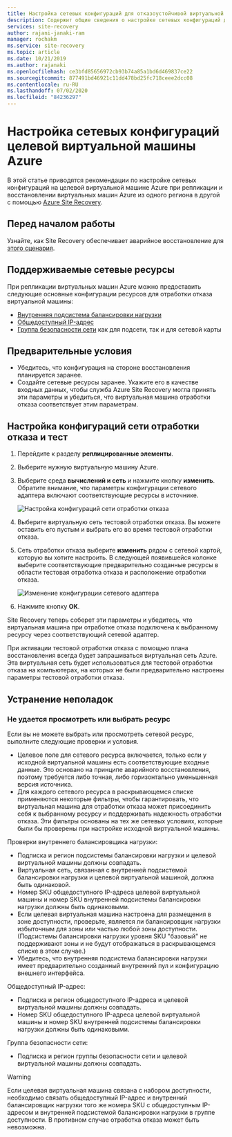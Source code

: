 ```yaml
---
title: Настройка сетевых конфигураций для отказоустойчивой виртуальной машины | Документация Майкрософт
description: Содержит общие сведения о настройке сетевых конфигураций для отказоустойчивой виртуальной машины в репликации виртуальных машин Azure с помощью Azure Site Recovery.
services: site-recovery
author: rajani-janaki-ram
manager: rochakm
ms.service: site-recovery
ms.topic: article
ms.date: 10/21/2019
ms.author: rajanaki
ms.openlocfilehash: ce3bfd85656972cb93b74a85a1bd6d469837ce22
ms.sourcegitcommit: 877491bd46921c11dd478bd25fc718ceee2dcc08
ms.contentlocale: ru-RU
ms.lasthandoff: 07/02/2020
ms.locfileid: "84236297"
---
```

# <a name="customize-networking-configurations-of-the-target-azure-vm"></a>Настройка сетевых конфигураций целевой виртуальной машины Azure

В этой статье приводятся рекомендации по настройке сетевых конфигураций на целевой виртуальной машине Azure при репликации и восстановлении виртуальных машин Azure из одного региона в другой с помощью [Azure Site Recovery](site-recovery-overview.md).

## <a name="before-you-start"></a>Перед началом работы

Узнайте, как Site Recovery обеспечивает аварийное восстановление для [этого сценария](azure-to-azure-architecture.md).

## <a name="supported-networking-resources"></a>Поддерживаемые сетевые ресурсы

При репликации виртуальных машин Azure можно предоставить следующие основные конфигурации ресурсов для отработки отказа виртуальной машины:

- [Внутренняя подсистема балансировки нагрузки](https://docs.microsoft.com/azure/load-balancer/load-balancer-overview)
- [Общедоступный IP-адрес](../virtual-network/public-ip-addresses.md)
- [Группа безопасности сети](https://docs.microsoft.com/azure/virtual-network/manage-network-security-group) как для подсети, так и для сетевой карты

## <a name="prerequisites"></a>Предварительные условия

- Убедитесь, что конфигурация на стороне восстановления планируется заранее.
- Создайте сетевые ресурсы заранее. Укажите его в качестве входных данных, чтобы служба Azure Site Recovery могла принять эти параметры и убедиться, что виртуальная машина отработки отказа соответствует этим параметрам.

## <a name="customize-failover-and-test-failover-networking-configurations"></a>Настройка конфигураций сети отработки отказа и тест

1. Перейдите к разделу **реплицированные элементы**. 
2. Выберите нужную виртуальную машину Azure.
3. Выберите среда **вычислений и сеть** и нажмите кнопку **изменить**. Обратите внимание, что параметры конфигурации сетевого адаптера включают соответствующие ресурсы в источнике. 

     ![Настройка конфигураций сети отработки отказа](media/azure-to-azure-customize-networking/edit-networking-properties.png)

4. Выберите виртуальную сеть тестовой отработки отказа. Вы можете оставить его пустым и выбрать его во время тестовой отработки отказа.
5. Сеть отработки отказа выберите **изменить** рядом с сетевой картой, которую вы хотите настроить. В следующей появившейся колонке выберите соответствующие предварительно созданные ресурсы в области тестовая отработка отказа и расположение отработки отказа.

    ![Изменение конфигурации сетевого адаптера](media/azure-to-azure-customize-networking/nic-drilldown.png) 

6. Нажмите кнопку **ОК**.

Site Recovery теперь соберет эти параметры и убедитесь, что виртуальная машина при отработке отказа подключена к выбранному ресурсу через соответствующий сетевой адаптер.

При активации тестовой отработки отказа с помощью плана восстановления всегда будет запрашиваться виртуальная сеть Azure. Эта виртуальная сеть будет использоваться для тестовой отработки отказа на компьютерах, на которых не были предварительно настроены параметры тестовой отработки отказа.

## <a name="troubleshooting"></a>Устранение неполадок

### <a name="unable-to-view-or-select-a-resource"></a>Не удается просмотреть или выбрать ресурс

Если вы не можете выбрать или просмотреть сетевой ресурс, выполните следующие проверки и условия.

- Целевое поле для сетевого ресурса включается, только если у исходной виртуальной машины есть соответствующие входные данные. Это основано на принципе аварийного восстановления, поэтому требуется либо точная, либо горизонтально уменьшенная версия источника.
- Для каждого сетевого ресурса в раскрывающемся списке применяются некоторые фильтры, чтобы гарантировать, что виртуальная машина для отработки отказа может присоединить себя к выбранному ресурсу и поддерживать надежность отработки отказа. Эти фильтры основаны на тех же сетевых условиях, которые были бы проверены при настройке исходной виртуальной машины.

Проверки внутреннего балансировщика нагрузки:

- Подписка и регион подсистемы балансировки нагрузки и целевой виртуальной машины должны совпадать.
- Виртуальная сеть, связанная с внутренней подсистемой балансировки нагрузки и целевой виртуальной машиной, должна быть одинаковой.
- Номер SKU общедоступного IP-адреса целевой виртуальной машины и номер SKU внутренней подсистемы балансировки нагрузки должны быть одинаковыми.
- Если целевая виртуальная машина настроена для размещения в зоне доступности, проверьте, является ли балансировщик нагрузки избыточным для зоны или частью любой зоны доступности. (Подсистемы балансировки нагрузки уровня SKU "базовый" не поддерживают зоны и не будут отображаться в раскрывающемся списке в этом случае.)
- Убедитесь, что внутренняя подсистема балансировки нагрузки имеет предварительно созданный внутренний пул и конфигурацию внешнего интерфейса.

Общедоступный IP-адрес:

- Подписка и регион общедоступного IP-адреса и целевой виртуальной машины должны совпадать.
- Номер SKU общедоступного IP-адреса целевой виртуальной машины и номер SKU внутренней подсистемы балансировки нагрузки должны быть одинаковыми.

Группа безопасности сети:
- Подписка и регион группы безопасности сети и целевой виртуальной машины должны совпадать.


> [!WARNING]
> Если целевая виртуальная машина связана с набором доступности, необходимо связать общедоступный IP-адрес и внутренний балансировщик нагрузки того же номера SKU с общедоступным IP-адресом и внутренней подсистемой балансировки нагрузки в группе доступности. В противном случае отработка отказа может быть невозможна.
